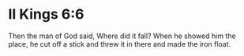 # II Kings 6:6

Then the man of God said, Where did it fall? When he showed him the place, he cut off a stick and threw it in there and made the iron float.
